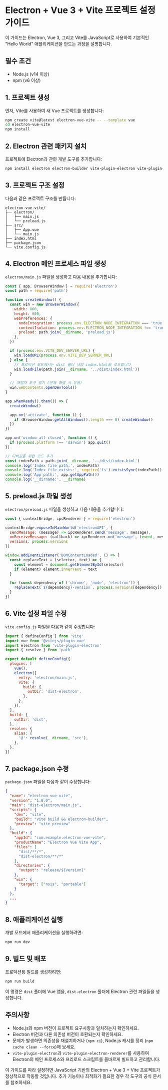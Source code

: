 # Electron + Vue 3 + Vite 프로젝트 설정 가이드

이 가이드는 Electron, Vue 3, 그리고 Vite를 JavaScript로 사용하여 기본적인 "Hello World" 애플리케이션을 만드는 과정을 설명합니다.

## 필수 조건

- Node.js (v14 이상)
- npm (v6 이상)

## 1. 프로젝트 생성

먼저, Vite를 사용하여 새 Vue 프로젝트를 생성합니다:

```bash
npm create vite@latest electron-vue-vite -- --template vue
cd electron-vue-vite
npm install
```

## 2. Electron 관련 패키지 설치

프로젝트에 Electron과 관련 개발 도구를 추가합니다:

```bash
npm install electron electron-builder vite-plugin-electron vite-plugin-electron-renderer -D
```

## 3. 프로젝트 구조 설정

다음과 같은 프로젝트 구조를 만듭니다:

```
electron-vue-vite/
├── electron/
│   ├── main.js
│   └── preload.js
├── src/
│   ├── App.vue
│   └── main.js
├── index.html
├── package.json
└── vite.config.js
```

## 4. Electron 메인 프로세스 파일 생성

`electron/main.js` 파일을 생성하고 다음 내용을 추가합니다:

```javascript
const { app, BrowserWindow } = require('electron')
const path = require('path')

function createWindow() {
  const win = new BrowserWindow({
    width: 800,
    height: 600,
    webPreferences: {
      nodeIntegration: process.env.ELECTRON_NODE_INTEGRATION === 'true',
      contextIsolation: process.env.ELECTRON_NODE_INTEGRATION !== 'true',
      preload: path.join(__dirname, 'preload.js')
    },
  })

  if (process.env.VITE_DEV_SERVER_URL) {
    win.loadURL(process.env.VITE_DEV_SERVER_URL)
  } else {
    // 프로덕션 모드에서는 dist 폴더 내의 index.html을 로드합니다
    win.loadFile(path.join(__dirname, '../dist/index.html'))
  }

  // 개발자 도구 열기 (문제 해결 시 유용)
  win.webContents.openDevTools()
}

app.whenReady().then(() => {
  createWindow()

  app.on('activate', function () {
    if (BrowserWindow.getAllWindows().length === 0) createWindow()
  })
})

app.on('window-all-closed', function () {
  if (process.platform !== 'darwin') app.quit()
})

// 디버깅을 위한 코드 추가
const indexPath = path.join(__dirname, '../dist/index.html')
console.log('Index file path:', indexPath)
console.log('Index file exists:', require('fs').existsSync(indexPath))
console.log('App path:', app.getAppPath())
console.log('__dirname:', __dirname)
```

## 5. preload.js 파일 생성

`electron/preload.js` 파일을 생성하고 다음 내용을 추가합니다:

```javascript
const { contextBridge, ipcRenderer } = require('electron')

contextBridge.exposeInMainWorld('electronAPI', {
  sendMessage: (message) => ipcRenderer.send('message', message),
  onReceiveMessage: (callback) => ipcRenderer.on('message', (event, message) => callback(message)),
  versions: process.versions
})

window.addEventListener('DOMContentLoaded', () => {
  const replaceText = (selector, text) => {
    const element = document.getElementById(selector)
    if (element) element.innerText = text
  }

  for (const dependency of ['chrome', 'node', 'electron']) {
    replaceText(`${dependency}-version`, process.versions[dependency])
  }
})
```

## 6. Vite 설정 파일 수정

`vite.config.js` 파일을 다음과 같이 수정합니다:

```javascript
import { defineConfig } from 'vite'
import vue from '@vitejs/plugin-vue'
import electron from 'vite-plugin-electron'
import { resolve } from 'path'

export default defineConfig({
  plugins: [
    vue(),
    electron({
      entry: 'electron/main.js',
      vite: {
        build: {
          outDir: 'dist-electron',
        },
      },
    }),
  ],
  build: {
    outDir: 'dist',
  },
  resolve: {
    alias: {
      '@': resolve(__dirname, 'src'),
    },
  },
})
```

## 7. package.json 수정

`package.json` 파일을 다음과 같이 수정합니다:

```json
{
  "name": "electron-vue-vite",
  "version": "1.0.0",
  "main": "dist-electron/main.js",
  "scripts": {
    "dev": "vite",
    "build": "vite build && electron-builder",
    "preview": "vite preview"
  },
  "build": {
    "appId": "com.example.electron-vue-vite",
    "productName": "Electron Vue Vite App",
    "files": [
      "dist/**/*",
      "dist-electron/**/*"
    ],
    "directories": {
      "output": "release/${version}"
    },
    "win": {
      "target": ["nsis", "portable"]
    }
  },
  ...
}
```

## 8. 애플리케이션 실행

개발 모드에서 애플리케이션을 실행하려면:

```bash
npm run dev
```

## 9. 빌드 및 배포

프로덕션용 빌드를 생성하려면:

```bash
npm run build
```

이 명령은 `dist` 폴더에 Vue 앱을, `dist-electron` 폴더에 Electron 관련 파일들을 생성합니다.

## 주의사항

- Node.js와 npm 버전이 프로젝트 요구사항과 일치하는지 확인하세요.
- Electron 버전과 다른 의존성 버전이 호환되는지 확인하세요.
- 문제가 발생하면 의존성을 재설치하거나 (`npm ci`), Node.js 캐시를 정리 (`npm cache clean --force`)해 보세요.
- `vite-plugin-electron`과 `vite-plugin-electron-renderer`를 사용하여 Electron의 메인 프로세스와 프리로드 스크립트를 올바르게 빌드하고 관리합니다.

이 가이드를 따라 설정하면 JavaScript 기반의 Electron + Vue 3 + Vite 프로젝트가 정상적으로 작동할 것입니다. 추가 기능이나 최적화가 필요한 경우 각 도구의 공식 문서를 참조하세요.
